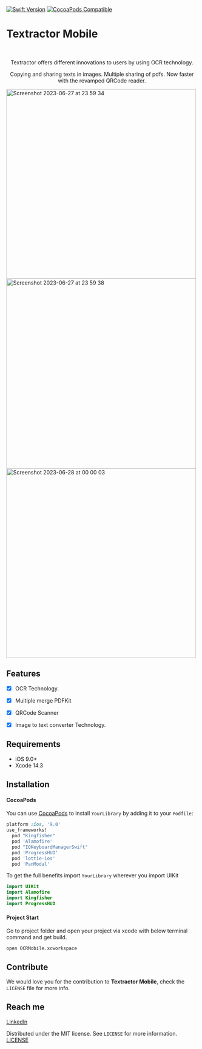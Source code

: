 
[![Swift Version][swift-image]][swift-url]
[![CocoaPods Compatible](https://img.shields.io/cocoapods/v/EZSwiftExtensions.svg)](https://img.shields.io/cocoapods/v/LFAlertController.svg)  

# Textractor Mobile
<br />
<p align="center">

  <!--
  <a href="https://github.com/alexanderritik/Best-README-Template">
    <img src="logo.jpeg" alt="Logo" width="80" height="80">
  </a>
  -->
  
  <p align="center"> Textractor offers different innovations to users by using OCR technology. </p>
  <p align = "center">Copying and sharing texts in images. Multiple sharing of pdfs. Now faster with the revamped QRCode reader.</p>
  
</p>

<p align="row">

<img height="500" alt="Screenshot 2023-06-27 at 23 59 34" src="https://github.com/kenanbylan/textractor-mobile/assets/76161957/c32fa5ef-fb9a-4206-8bc9-005bb4ee929b">
<img height="500" alt="Screenshot 2023-06-27 at 23 59 38" src="https://github.com/kenanbylan/textractor-mobile/assets/76161957/77800509-4a2e-4437-9a7e-a607a84f6ccd">
<img height="500" alt="Screenshot 2023-06-28 at 00 00 03" src="https://github.com/kenanbylan/textractor-mobile/assets/76161957/b67570e2-546f-43f6-9141-75e9f475f5f5">

<!--
<img height="500" alt="Screenshot 2023-06-27 at 23 59 41" src="https://github.com/kenanbylan/textractor-mobile/assets/76161957/bff84fc3-23c3-4ec4-9dcc-3bcd4374c0be">
-->
</p>

## Features

- [x] OCR Technology.
- [x] Multiple merge PDFKit 
- [x] QRCode Scanner
- [x] Image to text converter Technology.


## Requirements

- iOS 9.0+
- Xcode 14.3

## Installation

#### CocoaPods
You can use [CocoaPods](http://cocoapods.org/) to install `YourLibrary` by adding it to your `Podfile`:

```ruby
platform :ios, '9.0'
use_frameworks!
  pod "Kingfisher"
  pod 'Alamofire'
  pod "IQKeyboardManagerSwift"
  pod 'ProgressHUD'
  pod 'lottie-ios'
  pod 'PanModal'
```

To get the full benefits import `YourLibrary` wherever you import UIKit

``` swift
import UIKit
import Alamofire
import Kingfisher
import ProgressHUD
```


#### Project Start
Go to project folder and open your project via xcode with below terminal command and get build.

``` shell
open OCRMobile.xcworkspace
```



## Contribute

We would love you for the contribution to **Textractor Mobile**, check the ``LICENSE`` file for more info.


## Reach me 
[Linkedln](https://www.linkedin.com/in/kenanbylan/)



Distributed under the MIT license. See ``LICENSE`` for more information.
[LICENSE](https://github.com/kenanbylan/textractor-mobile)


[swift-image]:https://img.shields.io/badge/swift-5.0-orange.svg
[swift-url]: https://swift.org/
